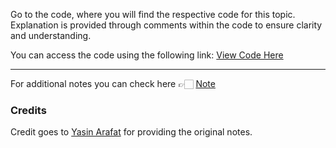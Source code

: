 Go to the code, where you will find the respective code for this topic. Explanation is provided through comments within the code to ensure clarity and understanding.

You can access the code using the following link:
[View Code Here](https://github.com/AbuTaher003/Machine-Learning-ML-/blob/main/Code/31_Power_transformer.ipynb)

---
For additional notes you can check here 👉🏻 [Note](https://drive.google.com/file/d/1Zu7-ogmSwCtA_PqDVBiHPFzNhkLd6V8W/view)

### Credits

Credit goes to [Yasin Arafat](https://github.com/yasin-arafat-05) for providing the original notes.
